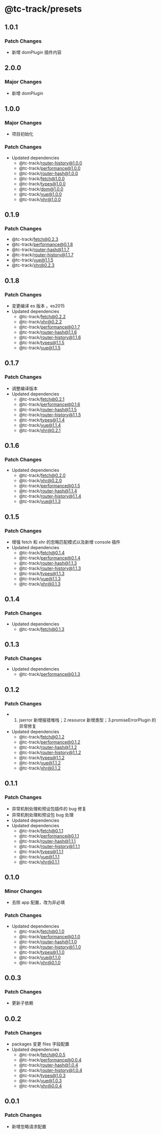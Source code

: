# @tc-track/presets

## 1.0.1

### Patch Changes

-   新增 domPlugin 插件内容

## 2.0.0

### Major Changes

-   新增 domPlugin

## 1.0.0

### Major Changes

-   项目初始化

### Patch Changes

-   Updated dependencies
    -   @tc-track/router-history@1.0.0
    -   @tc-track/performance@1.0.0
    -   @tc-track/router-hash@1.0.0
    -   @tc-track/fetch@1.0.0
    -   @tc-track/types@1.0.0
    -   @tc-track/dom@1.0.0
    -   @tc-track/vue@1.0.0
    -   @tc-track/xhr@1.0.0

## 0.1.9

### Patch Changes

-   @tc-track/fetch@0.2.3
-   @tc-track/performance@0.1.8
-   @tc-track/router-hash@1.1.7
-   @tc-track/router-history@1.1.7
-   @tc-track/vue@1.1.5
-   @tc-track/xhr@0.2.3

## 0.1.8

### Patch Changes

-   变更编译 es 版本 。es2015
-   Updated dependencies
    -   @tc-track/fetch@0.2.2
    -   @tc-track/xhr@0.2.2
    -   @tc-track/performance@0.1.7
    -   @tc-track/router-hash@1.1.6
    -   @tc-track/router-history@1.1.6
    -   @tc-track/types@1.1.5
    -   @tc-track/vue@1.1.5

## 0.1.7

### Patch Changes

-   调整编译版本
-   Updated dependencies
    -   @tc-track/fetch@0.2.1
    -   @tc-track/performance@0.1.6
    -   @tc-track/router-hash@1.1.5
    -   @tc-track/router-history@1.1.5
    -   @tc-track/types@1.1.4
    -   @tc-track/vue@1.1.4
    -   @tc-track/xhr@0.2.1

## 0.1.6

### Patch Changes

-   Updated dependencies
    -   @tc-track/fetch@0.2.0
    -   @tc-track/xhr@0.2.0
    -   @tc-track/performance@0.1.5
    -   @tc-track/router-hash@1.1.4
    -   @tc-track/router-history@1.1.4
    -   @tc-track/vue@1.1.3

## 0.1.5

### Patch Changes

-   增强 fetch 和 xhr 的忽略匹配模式以及新增 console 插件
-   Updated dependencies
    -   @tc-track/fetch@0.1.4
    -   @tc-track/performance@0.1.4
    -   @tc-track/router-hash@1.1.3
    -   @tc-track/router-history@1.1.3
    -   @tc-track/types@1.1.3
    -   @tc-track/vue@1.1.3
    -   @tc-track/xhr@0.1.3

## 0.1.4

### Patch Changes

-   Updated dependencies
    -   @tc-track/fetch@0.1.3

## 0.1.3

### Patch Changes

-   Updated dependencies
    -   @tc-track/performance@0.1.3

## 0.1.2

### Patch Changes

-   1. jserror 新增报错堆栈；2.resource 新增类型；3.promiseErrorPlugin 的异常修复
-   Updated dependencies
    -   @tc-track/fetch@0.1.2
    -   @tc-track/performance@0.1.2
    -   @tc-track/router-hash@1.1.2
    -   @tc-track/router-history@1.1.2
    -   @tc-track/types@1.1.2
    -   @tc-track/vue@1.1.2
    -   @tc-track/xhr@0.1.2

## 0.1.1

### Patch Changes

-   异常机制处理和预设包插件的 bug 修复
-   异常机制处理和预设包 bug 处理
-   Updated dependencies
-   Updated dependencies
    -   @tc-track/fetch@0.1.1
    -   @tc-track/performance@0.1.1
    -   @tc-track/router-hash@1.1.1
    -   @tc-track/router-history@1.1.1
    -   @tc-track/types@1.1.1
    -   @tc-track/vue@1.1.1
    -   @tc-track/xhr@0.1.1

## 0.1.0

### Minor Changes

-   去除 app 配置，改为非必填

### Patch Changes

-   Updated dependencies
    -   @tc-track/fetch@0.1.0
    -   @tc-track/performance@0.1.0
    -   @tc-track/router-hash@1.1.0
    -   @tc-track/router-history@1.1.0
    -   @tc-track/types@1.1.0
    -   @tc-track/vue@1.1.0
    -   @tc-track/xhr@0.1.0

## 0.0.3

### Patch Changes

-   更新子依赖

## 0.0.2

### Patch Changes

-   packages 变更 files 字段配置
-   Updated dependencies
    -   @tc-track/fetch@0.0.5
    -   @tc-track/performance@0.0.4
    -   @tc-track/router-hash@1.0.4
    -   @tc-track/router-history@1.0.4
    -   @tc-track/types@1.0.3
    -   @tc-track/vue@1.0.3
    -   @tc-track/xhr@0.0.4

## 0.0.1

### Patch Changes

-   新增忽略请求配置
